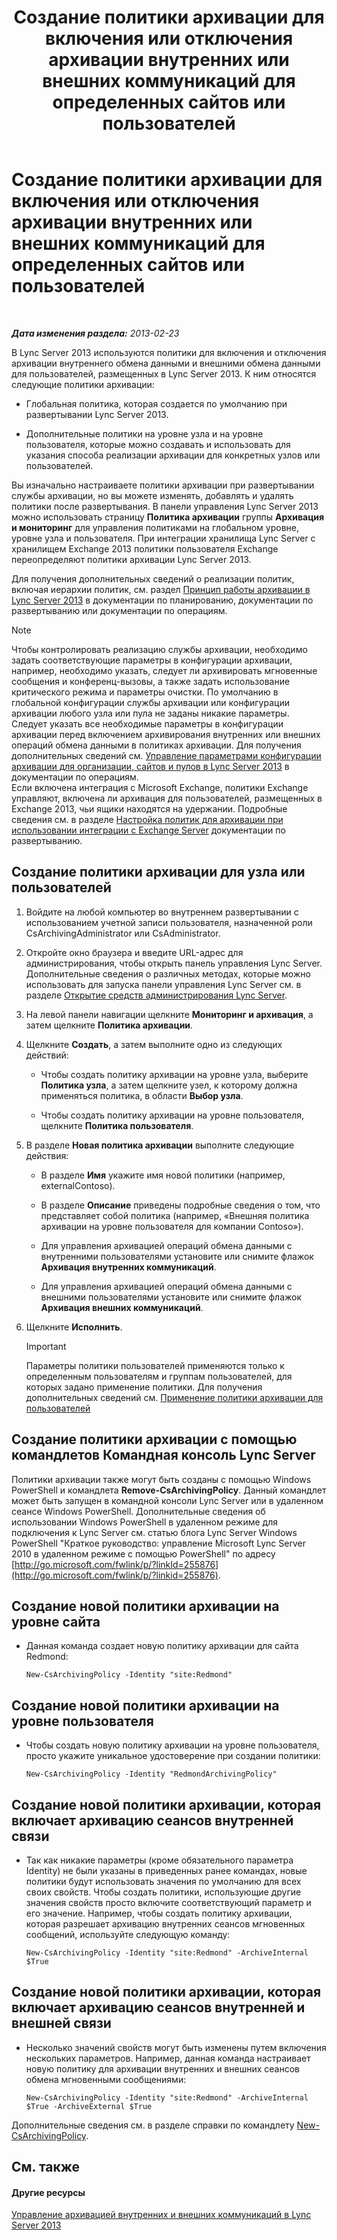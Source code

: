 ﻿---
title: Создание политики архивации для включения или отключения архивации внутренних или внешних коммуникаций для определенных сайтов или пользователей
TOCTitle: Создание политики архивации для включения или отключения архивации внутренних или внешних коммуникаций для определенных сайтов или пользователей
ms:assetid: 5864793a-ba72-470c-bb5b-9fb41e968896
ms:mtpsurl: https://technet.microsoft.com/ru-ru/library/Gg398385(v=OCS.15)
ms:contentKeyID: 49309837
ms.date: 05/19/2016
mtps_version: v=OCS.15
ms.translationtype: HT
---

# Создание политики архивации для включения или отключения архивации внутренних или внешних коммуникаций для определенных сайтов или пользователей

 

_**Дата изменения раздела:** 2013-02-23_

В Lync Server 2013 используются политики для включения и отключения архивации внутреннего обмена данными и внешними обмена данными для пользователей, размещенных в Lync Server 2013. К ним относятся следующие политики архивации:

  - Глобальная политика, которая создается по умолчанию при развертывании Lync Server 2013.

  - Дополнительные политики на уровне узла и на уровне пользователя, которые можно создавать и использовать для указания способа реализации архивации для конкретных узлов или пользователей.

Вы изначально настраиваете политики архивации при развертывании службы архивации, но вы можете изменять, добавлять и удалять политики после развертывания. В панели управления Lync Server 2013 можно использовать страницу **Политика архивации** группы **Архивация и мониторинг** для управления политиками на глобальном уровне, уровне узла и пользователя. При интеграции хранилища Lync Server с хранилищем Exchange 2013 политики пользователя Exchange переопределяют политики архивации Lync Server 2013.

Для получения дополнительных сведений о реализации политик, включая иерархии политик, см. раздел [Принцип работы архивации в Lync Server 2013](lync-server-2013-how-archiving-works.md) в документации по планированию, документации по развертыванию или документации по операциям.

> [!note]  
> Чтобы контролировать реализацию службы архивации, необходимо задать соответствующие параметры в конфигурации архивации, например, необходимо указать, следует ли архивировать мгновенные сообщения и конференц-вызовы, а также задать использование критического режима и параметры очистки. По умолчанию в глобальной конфигурации службы архивации или конфигурации архивации любого узла или пула не заданы никакие параметры. Следует указать все необходимые параметры в конфигурации архивации перед включением архивирования внутренних или внешних операций обмена данными в политиках архивации. Для получения дополнительных сведений см. <a href="lync-server-2013-managing-archiving-configuration-options-for-your-organization-sites-and-pools.md">Управление параметрами конфигурации архивации для организации, сайтов и пулов в Lync Server 2013</a> в документации по операциям.<br />Если включена интеграция с Microsoft Exchange, политики Exchange управляют, включена ли архивация для пользователей, размещенных в Exchange 2013, чьи ящики находятся на удержании. Подробные сведения см. в разделе <a href="lync-server-2013-setting-up-policies-for-archiving-when-using-exchange-server-integration.md">Настройка политик для архивации при использовании интеграции с Exchange Server</a> документации по развертыванию.

## Создание политики архивации для узла или пользователей

1.  Войдите на любой компьютер во внутреннем развертывании с использованием учетной записи пользователя, назначенной роли CsArchivingAdministrator или CsAdministrator.

2.  Откройте окно браузера и введите URL-адрес для администрирования, чтобы открыть панель управления Lync Server. Дополнительные сведения о различных методах, которые можно использовать для запуска панели управления Lync Server см. в разделе [Открытие средств администрирования Lync Server](lync-server-2013-open-lync-server-administrative-tools.md).

3.  На левой панели навигации щелкните **Мониторинг и архивация**, а затем щелкните **Политика архивации**.

4.  Щелкните **Создать**, а затем выполните одно из следующих действий:
    
      - Чтобы создать политику архивации на уровне узла, выберите **Политика узла**, а затем щелкните узел, к которому должна применяться политика, в области **Выбор узла**.
    
      - Чтобы создать политику архивации на уровне пользователя, щелкните **Политика пользователя**.

5.  В разделе **Новая политика архивации** выполните следующие действия:
    
      - В разделе **Имя** укажите имя новой политики (например, externalContoso).
    
      - В разделе **Описание** приведены подробные сведения о том, что представляет собой политика (например, «Внешняя политика архивации на уровне пользователя для компании Contoso»).
    
      - Для управления архивацией операций обмена данными с внутренними пользователями установите или снимите флажок **Архивация внутренних коммуникаций**.
    
      - Для управления архивацией операций обмена данными с внешними пользователями установите или снимите флажок **Архивация внешних коммуникаций**.

6.  Щелкните **Исполнить**.
    
    > [!important]  
    > Параметры политики пользователей применяются только к определенным пользователям и группам пользователей, для которых задано применение политики. Для получения дополнительных сведений см. <a href="lync-server-2013-applying-an-archiving-policy-to-users.md">Применение политики архивации для пользователей</a>

## Создание политики архивации с помощью командлетов Командная консоль Lync Server

Политики архивации также могут быть созданы с помощью Windows PowerShell и командлета **Remove-CsArchivingPolicy**. Данный командлет может быть запущен в командной консоли Lync Server или в удаленном сеансе Windows PowerShell. Дополнительные сведения об использовании Windows PowerShell в удаленном режиме для подключения к Lync Server см. статью блога Lync Server Windows PowerShell "Краткое руководство: управление Microsoft Lync Server 2010 в удаленном режиме с помощью PowerShell" по адресу [http://go.microsoft.com/fwlink/p/?linkId=255876](http://go.microsoft.com/fwlink/p/?linkid=255876).

## Создание новой политики архивации на уровне сайта

  - Данная команда создает новую политику архивации для сайта Redmond:
    
        New-CsArchivingPolicy -Identity "site:Redmond"

## Создание новой политики архивации на уровне пользователя

  - Чтобы создать новую политику архивации на уровне пользователя, просто укажите уникальное удостоверение при создании политики:
    
        New-CsArchivingPolicy -Identity "RedmondArchivingPolicy"

## Создание новой политики архивации, которая включает архивацию сеансов внутренней связи

  - Так как никакие параметры (кроме обязательного параметра Identity) не были указаны в приведенных ранее командах, новые политики будут использовать значения по умолчанию для всех своих свойств. Чтобы создать политики, использующие другие значения свойств просто включите соответствующий параметр и его значение. Например, чтобы создать политику архивации, которая разрешает архивацию внутренних сеансов мгновенных сообщений, используйте следующую команду:
    
        New-CsArchivingPolicy -Identity "site:Redmond" -ArchiveInternal $True

## Создание новой политики архивации, которая включает архивацию сеансов внутренней и внешней связи

  - Несколько значений свойств могут быть изменены путем включения нескольких параметров. Например, данная команда настраивает новую политику для архивации внутренних и внешних сеансов обмена мгновенными сообщениями:
    
        New-CsArchivingPolicy -Identity "site:Redmond" -ArchiveInternal $True -ArchiveExternal $True

Дополнительные сведения см. в разделе справки по командлету [New-CsArchivingPolicy](https://docs.microsoft.com/en-us/powershell/module/skype/New-CsArchivingPolicy).

## См. также

#### Другие ресурсы

[Управление архивацией внутренних и внешних коммуникаций в Lync Server 2013](lync-server-2013-managing-the-archiving-of-internal-and-external-communications.md)

